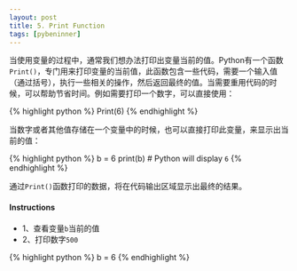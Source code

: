 ```yaml
---
layout: post
title: 5. Print Function
tags: [pybeninner]
---  
```


当使用变量的过程中，通常我们想办法打印出变量当前的值。Python有一个函数`Print()`，专门用来打印变量的当前值，此函数包含一些代码，需要一个输入值（通过括号），执行一些相关的操作，然后返回最终的值。当需要重用代码的时候，可以帮助节省时间。例如需要打印一个数字，可以直接使用：

{% highlight python  %}
Print(6)
{% endhighlight %} 

当数字或者其他值存储在一个变量中的时候，也可以直接打印此变量，来显示出当前的值：

{% highlight python  %}
b = 6
print(b) # Python will display `6`
{% endhighlight %} 

通过`Print()`函数打印的数据，将在代码输出区域显示出最终的结果。


#### Instructions

* 1、查看变量`b`当前的值
* 2、打印数字`500` 

{% highlight python  %}
b = 6
{% endhighlight %} 
